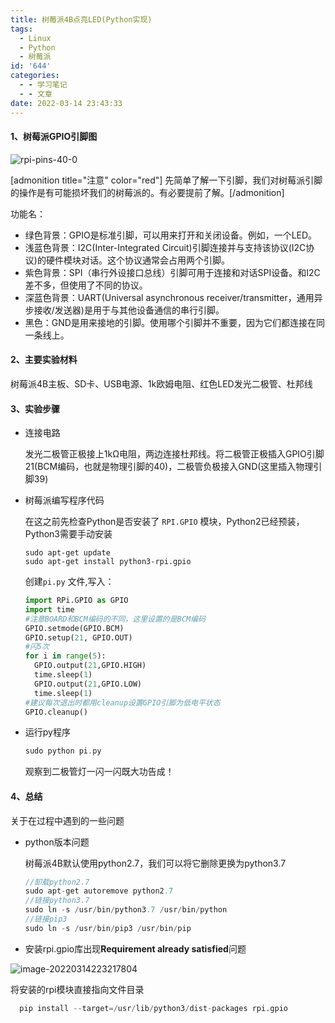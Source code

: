 ```yaml
---
title: 树莓派4B点亮LED(Python实现)
tags:
  - Linux
  - Python
  - 树莓派
id: '644'
categories:
  - - 学习笔记
  - - 文章
date: 2022-03-14 23:43:33
---
```


#### 1、树莓派GPIO引脚图

![rpi-pins-40-0](https://redamancy9189.oss-cn-beijing.aliyuncs.com/%E4%B8%AA%E4%BA%BA%E5%9B%BE%E5%BA%8A/rpi-pins-40-0.png)

\[admonition title="注意" color="red"\] 先简单了解一下引脚，我们对树莓派引脚的操作是有可能损坏我们的树莓派的。有必要提前了解。\[/admonition\]

功能名：

*   绿色背景：GPIO是标准引脚，可以用来打开和关闭设备。例如，一个LED。
*   浅蓝色背景：I2C(Inter-Integrated Circuit)引脚连接并与支持该协议(I2C协议)的硬件模块对话。这个协议通常会占用两个引脚。
*   紫色背景：SPI（串行外设接口总线）引脚可用于连接和对话SPI设备。和I2C差不多，但使用了不同的协议。
*   深蓝色背景：UART(Universal asynchronous receiver/transmitter，通用异步接收/发送器)是用于与其他设备通信的串行引脚。
*   黑色：GND是用来接地的引脚。使用哪个引脚并不重要，因为它们都连接在同一条线上。
<!-- more -->
#### 2、主要实验材料

树莓派4B主板、SD卡、USB电源、1k欧姆电阻、红色LED发光二极管、杜邦线

#### 3、实验步骤

*   连接电路
    
    发光二极管正极接上1kΩ电阻，两边连接杜邦线。将二极管正极插入GPIO引脚21(BCM编码，也就是物理引脚的40)，二极管负极接入GND(这里插入物理引脚39)
    
*   树莓派编写程序代码
    
    在这之前先检查Python是否安装了 `RPI.GPIO` 模块，Python2已经预装，Python3需要手动安装
    
    ```
    sudo apt-get update
    sudo apt-get install python3-rpi.gpio
    ```
    
    创建`pi.py` 文件,写入：
    
    ```python
    import RPi.GPIO as GPIO
    import time
    #注意BOARD和BCM编码的不同，这里设置的是BCM编码
    GPIO.setmode(GPIO.BCM)
    GPIO.setup(21, GPIO.OUT)
    #闪5次
    for i in range(5):
      GPIO.output(21,GPIO.HIGH)
      time.sleep(1)
      GPIO.output(21,GPIO.LOW)
      time.sleep(1)
    #建议每次退出时都用cleanup设置GPIO引脚为低电平状态
    GPIO.cleanup()
    ```
    
*   运行py程序
    
    ```c
    sudo python pi.py
    ```
    
    观察到二极管灯一闪一闪既大功告成！
    

#### 4、总结

关于在过程中遇到的一些问题

*   python版本问题
    
    树莓派4B默认使用python2.7，我们可以将它删除更换为python3.7
    
    ```c
    //卸载python2.7
    sudo apt-get autoremove python2.7
    //链接python3.7
    sudo ln -s /usr/bin/python3.7 /usr/bin/python
    //链接pip3
    sudo ln -s /usr/bin/pip3 /usr/bin/pip
    ```
    
*   安装rpi.gpio库出现**Requirement already satisfied**问题
    

![image-20220314223217804](https://redamancy9189.oss-cn-beijing.aliyuncs.com/%E4%B8%AA%E4%BA%BA%E5%9B%BE%E5%BA%8A/image-20220314223217804.png)

将安装的rpi模块直接指向文件目录

```python
  pip install --target=/usr/lib/python3/dist-packages rpi.gpio
```